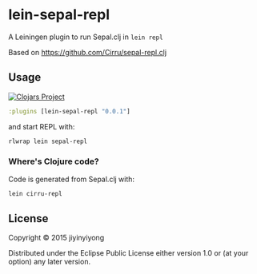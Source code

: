 # lein-sepal-repl

A Leiningen plugin to run Sepal.clj in `lein repl`

Based on https://github.com/Cirru/sepal-repl.clj

## Usage

[![Clojars Project](http://clojars.org/cirru/lein-sepal-repl/latest-version.svg)](http://clojars.org/cirru/lein-sepal-repl)

```clojure
:plugins [lein-sepal-repl "0.0.1"]
```

and start REPL with:

```bash
rlwrap lein sepal-repl
```

### Where's Clojure code?

Code is generated from Sepal.clj with:

```bash
lein cirru-repl
```

## License

Copyright © 2015 jiyinyiyong

Distributed under the Eclipse Public License either version 1.0 or (at
your option) any later version.
